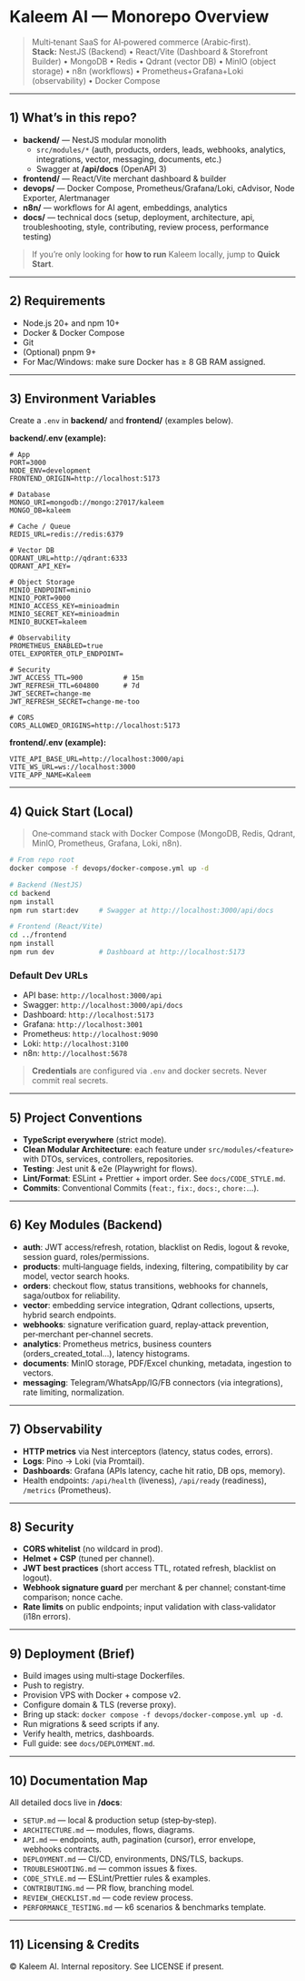 
# Kaleem AI — Monorepo Overview

> Multi‑tenant SaaS for AI‑powered commerce (Arabic‑first).  
> **Stack:** NestJS (Backend) • React/Vite (Dashboard & Storefront Builder) • MongoDB • Redis • Qdrant (vector DB) • MinIO (object storage) • n8n (workflows) • Prometheus+Grafana+Loki (observability) • Docker Compose

---

## 1) What’s in this repo?

- **backend/** — NestJS modular monolith
  - `src/modules/*` (auth, products, orders, leads, webhooks, analytics, integrations, vector, messaging, documents, etc.)
  - Swagger at **/api/docs** (OpenAPI 3)
- **frontend/** — React/Vite merchant dashboard & builder
- **devops/** — Docker Compose, Prometheus/Grafana/Loki, cAdvisor, Node Exporter, Alertmanager
- **n8n/** — workflows for AI agent, embeddings, analytics
- **docs/** — technical docs (setup, deployment, architecture, api, troubleshooting, style, contributing, review process, performance testing)

> If you’re only looking for **how to run** Kaleem locally, jump to **Quick Start**.

---

## 2) Requirements

- Node.js 20+ and npm 10+
- Docker & Docker Compose
- Git
- (Optional) pnpm 9+
- For Mac/Windows: make sure Docker has ≥ 8 GB RAM assigned.

---

## 3) Environment Variables

Create a `.env` in **backend/** and **frontend/** (examples below).

**backend/.env (example):**
```
# App
PORT=3000
NODE_ENV=development
FRONTEND_ORIGIN=http://localhost:5173

# Database
MONGO_URI=mongodb://mongo:27017/kaleem
MONGO_DB=kaleem

# Cache / Queue
REDIS_URL=redis://redis:6379

# Vector DB
QDRANT_URL=http://qdrant:6333
QDRANT_API_KEY=

# Object Storage
MINIO_ENDPOINT=minio
MINIO_PORT=9000
MINIO_ACCESS_KEY=minioadmin
MINIO_SECRET_KEY=minioadmin
MINIO_BUCKET=kaleem

# Observability
PROMETHEUS_ENABLED=true
OTEL_EXPORTER_OTLP_ENDPOINT=

# Security
JWT_ACCESS_TTL=900          # 15m
JWT_REFRESH_TTL=604800      # 7d
JWT_SECRET=change-me
JWT_REFRESH_SECRET=change-me-too

# CORS
CORS_ALLOWED_ORIGINS=http://localhost:5173
```

**frontend/.env (example):**
```
VITE_API_BASE_URL=http://localhost:3000/api
VITE_WS_URL=ws://localhost:3000
VITE_APP_NAME=Kaleem
```

---

## 4) Quick Start (Local)

> One‑command stack with Docker Compose (MongoDB, Redis, Qdrant, MinIO, Prometheus, Grafana, Loki, n8n).

```bash
# From repo root
docker compose -f devops/docker-compose.yml up -d

# Backend (NestJS)
cd backend
npm install
npm run start:dev     # Swagger at http://localhost:3000/api/docs

# Frontend (React/Vite)
cd ../frontend
npm install
npm run dev           # Dashboard at http://localhost:5173
```

### Default Dev URLs
- API base: `http://localhost:3000/api`
- Swagger: `http://localhost:3000/api/docs`
- Dashboard: `http://localhost:5173`
- Grafana: `http://localhost:3001`
- Prometheus: `http://localhost:9090`
- Loki: `http://localhost:3100`
- n8n: `http://localhost:5678`

> **Credentials** are configured via `.env` and docker secrets. Never commit real secrets.

---

## 5) Project Conventions

- **TypeScript everywhere** (strict mode).
- **Clean Modular Architecture**: each feature under `src/modules/<feature>` with DTOs, services, controllers, repositories.
- **Testing**: Jest unit & e2e (Playwright for flows).
- **Lint/Format**: ESLint + Prettier + import order. See `docs/CODE_STYLE.md`.
- **Commits**: Conventional Commits (`feat:`, `fix:`, `docs:`, `chore:`…).

---

## 6) Key Modules (Backend)

- **auth**: JWT access/refresh, rotation, blacklist on Redis, logout & revoke, session guard, roles/permissions.
- **products**: multi‑language fields, indexing, filtering, compatibility by car model, vector search hooks.
- **orders**: checkout flow, status transitions, webhooks for channels, saga/outbox for reliability.
- **vector**: embedding service integration, Qdrant collections, upserts, hybrid search endpoints.
- **webhooks**: signature verification guard, replay‑attack prevention, per‑merchant per‑channel secrets.
- **analytics**: Prometheus metrics, business counters (orders_created_total…), latency histograms.
- **documents**: MinIO storage, PDF/Excel chunking, metadata, ingestion to vectors.
- **messaging**: Telegram/WhatsApp/IG/FB connectors (via integrations), rate limiting, normalization.

---

## 7) Observability

- **HTTP metrics** via Nest interceptors (latency, status codes, errors).
- **Logs**: Pino → Loki (via Promtail).
- **Dashboards**: Grafana (APIs latency, cache hit ratio, DB ops, memory).
- Health endpoints: `/api/health` (liveness), `/api/ready` (readiness), `/metrics` (Prometheus).

---

## 8) Security

- **CORS whitelist** (no wildcard in prod).
- **Helmet + CSP** (tuned per channel).
- **JWT best practices** (short access TTL, rotated refresh, blacklist on logout).
- **Webhook signature guard** per merchant & per channel; constant‑time comparison; nonce cache.
- **Rate limits** on public endpoints; input validation with class‑validator (i18n errors).

---

## 9) Deployment (Brief)

- Build images using multi‑stage Dockerfiles.
- Push to registry.
- Provision VPS with Docker + compose v2.
- Configure domain & TLS (reverse proxy).
- Bring up stack: `docker compose -f devops/docker-compose.yml up -d`.
- Run migrations & seed scripts if any.
- Verify health, metrics, dashboards.
- Full guide: see `docs/DEPLOYMENT.md`.

---

## 10) Documentation Map

All detailed docs live in **/docs**:

- `SETUP.md` — local & production setup (step‑by‑step).
- `ARCHITECTURE.md` — modules, flows, diagrams.
- `API.md` — endpoints, auth, pagination (cursor), error envelope, webhooks contracts.
- `DEPLOYMENT.md` — CI/CD, environments, DNS/TLS, backups.
- `TROUBLESHOOTING.md` — common issues & fixes.
- `CODE_STYLE.md` — ESLint/Prettier rules & examples.
- `CONTRIBUTING.md` — PR flow, branching model.
- `REVIEW_CHECKLIST.md` — code review process.
- `PERFORMANCE_TESTING.md` — k6 scenarios & benchmarks template.

---

## 11) Licensing & Credits

© Kaleem AI. Internal repository. See LICENSE if present.

